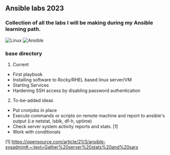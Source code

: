 ## Ansible labs 2023


### Collection of all the labs I will be making during my Ansible learning path.

![Linux](https://img.shields.io/badge/Linux-FCC624?style=for-the-badge&logo=linux&logoColor=black)
![Ansible](https://img.shields.io/badge/ansible-%231A1918.svg?style=for-the-badge&logo=ansible&logoColor=white)

<!-- ![Apache](https://img.shields.io/badge/apache-%23D42029.svg?style=for-the-badge&logo=apache&logoColor=white)
# ![GitHub Actions](https://img.shields.io/badge/github%20actions-%232671E5.svg?style=for-the-badge&logo=githubactions&logoColor=white)
# ![Jenkins](https://img.shields.io/badge/jenkins-%232C5263.svg?style=for-the-badge&logo=jenkins&logoColor=white) -->


### base directory
1. Current
- First playbook
- Installing software to Rocky/RHEL based linux server/VM
- Starting Services
- Hardening SSH access by disabling password authentication

2. To-be-added ideas
- Put cronjobs in place
- Execute commands or scripts on remote machine and report to ansible's output (i.e netstat, lsblk, df-h, uptime)
- Check server system activity reports and stats. [1]
- Work with conditionals

[1] https://opensource.com/article/21/3/ansible-sysadmin#:~:text=Gather%20server%20stats%20and%20sars
